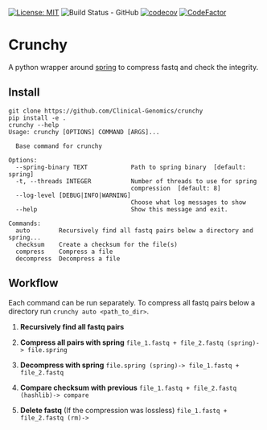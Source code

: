 [![License: MIT](https://img.shields.io/badge/License-MIT-yellow.svg)](https://opensource.org/licenses/MIT)
![Build Status - GitHub](https://github.com/Clinical-Genomics/crunchy/workflows/Build/badge.svg)
[![codecov](https://codecov.io/gh/Clinical-Genomics/crunchy/branch/master/graph/badge.svg)](https://codecov.io/gh/Clinical-Genomics/crunchy)
[![CodeFactor](https://www.codefactor.io/repository/github/clinical-genomics/crunchy/badge)](https://www.codefactor.io/repository/github/clinical-genomics/crunchy)

# Crunchy

A python wrapper around [spring][spring] to compress fastq and check the integrity.

## Install

```
git clone https://github.com/Clinical-Genomics/crunchy
pip install -e .
crunchy --help
Usage: crunchy [OPTIONS] COMMAND [ARGS]...

  Base command for crunchy

Options:
  --spring-binary TEXT            Path to spring binary  [default: spring]
  -t, --threads INTEGER           Number of threads to use for spring
                                  compression  [default: 8]
  --log-level [DEBUG|INFO|WARNING]
                                  Choose what log messages to show
  --help                          Show this message and exit.

Commands:
  auto        Recursively find all fastq pairs below a directory and spring...
  checksum    Create a checksum for the file(s)
  compress    Compress a file
  decompress  Decompress a file
```

## Workflow

Each command can be run separately. To compress all fastq pairs below a directory run `crunchy auto <path_to_dir>`.

1. **Recursively find all fastq pairs**

1. **Compress all pairs with spring**
```file_1.fastq + file_2.fastq (spring)-> file.spring```

1. **Decompress with spring**
```file.spring (spring)-> file_1.fastq + file_2.fastq```

1. **Compare checksum with previous**
```file_1.fastq + file_2.fastq (hashlib)-> compare```

1. **Delete fastq** (If the compression was lossless)
```file_1.fastq + file_2.fastq (rm)->```

[spring]: https://github.com/shubhamchandak94/Spring